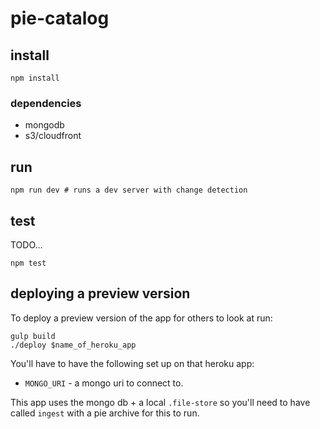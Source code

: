 # pie-catalog

## install 
```
npm install 
```

### dependencies

* mongodb
* s3/cloudfront

## run 

```shell
npm run dev # runs a dev server with change detection
```

## test 

TODO...

```shell
npm test
```

## deploying a preview version

To deploy a preview version of the app for others to look at run: 

```
gulp build
./deploy $name_of_heroku_app
```

You'll have to have the following set up on that heroku app: 

* `MONGO_URI` - a mongo uri to connect to.

This app uses the mongo db + a local `.file-store` so you'll need to have called `ingest` with a pie archive for this to run.
